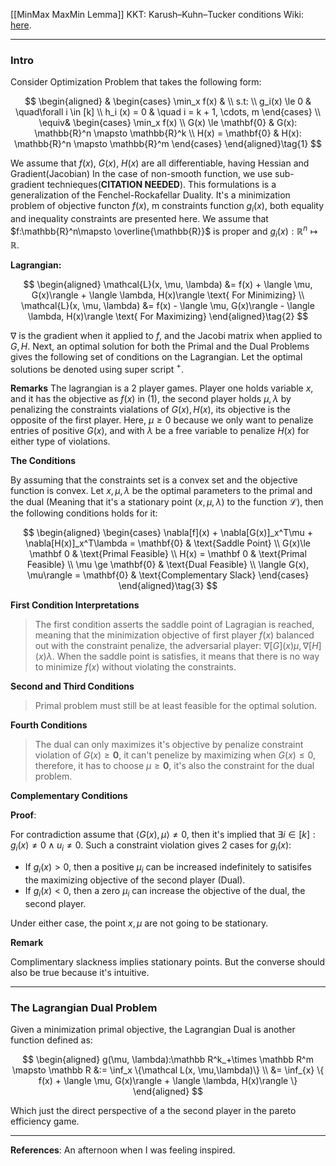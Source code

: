[[MinMax MaxMin Lemma]]
KKT: Karush–Kuhn–Tucker conditions
Wiki: [here](https://en.wikipedia.org/wiki/Karush%E2%80%93Kuhn%E2%80%93Tucker_conditions). 

---
### **Intro**

Consider Optimization Problem that takes the following form:

$$ 
\begin{aligned}
    &
    \begin{cases}
    \min_x f(x) &
    \\
    s.t: 
    \\
    g_i(x) \le 0 & \quad\forall i \in [k]
    \\
    h_i (x) = 0 & \quad i = k + 1, \cdots,  m
    \end{cases}
    \\
    \equiv& 
    \begin{cases}
        \min_x f(x)
        \\
        G(x) \le \mathbf{0} & G(x): \mathbb{R}^n \mapsto \mathbb{R}^k
        \\
        H(x) = \mathbf{0} & H(x): \mathbb{R}^n \mapsto \mathbb{R}^m
    \end{cases}
\end{aligned}\tag{1}
$$

We assume that $f(x)$, $G(x)$, $H(x)$ are all differentiable, having Hessian and Gradient(Jacobian) In the case of non-smooth function, we use sub-gradient technieques(**CITATION NEEDED**). This formulations is a generalization of the Fenchel-Rockafellar Duality. It's a minimization problem of objective functon $f(x)$, m constraints function $g_i(x)$, both equality and inequality constraints are presented here. We assume that $f:\mathbb{R}^n\mapsto \overline{\mathbb{R}}$ is proper and $g_i(x) : \mathbb{R}^n\mapsto\mathbb{R}$. 

**Lagrangian:** 

$$
\begin{aligned}
    \mathcal{L}(x, \mu, \lambda)
    &= 
    f(x) 
    +
    \langle \mu, G(x)\rangle
    + 
    \langle \lambda, H(x)\rangle
    \text{ For Minimizing} 
    \\
    \mathcal{L}(x, \mu, \lambda)
    &= 
    f(x) 
    -
    \langle \mu, G(x)\rangle
    -
    \langle \lambda, H(x)\rangle
    \text{ For Maximizing} 
\end{aligned}\tag{2}
$$

$\nabla$ is the gradient when it applied to $f$, and the Jacobi matrix when applied to $G, H$. Next, an optimal solution for both the Primal and the Dual Problems gives the following set of conditions on the Lagrangian. Let the optimal solutions be denoted using super script $^+$.  

**Remarks**
The lagrangian is a 2 player games. Player one holds variable $x$, and it has the objective as $f(x)$ in (1), the second player holds $\mu, \lambda$ by penalizing the constraints vialations of $G(x), H(x)$, its objective is the opposite of the first player. Here, $\mu\ge 0$ because we only want to penalize entries of positive $G(x)$, and with $\lambda$ be a free variable to penalize $H(x)$ for either type of violations. 

**The Conditions**

By assuming that the constraints set is a convex set and the objective function is convex. Let $x, \mu, \lambda$ be the optimal parameters to the primal and the dual (Meaning that it's a stationary point $(x, \mu, \lambda)$ to the function $\mathcal L$), then the following conditions holds for it: 

$$
\begin{aligned}
    \begin{cases}
        \nabla[f](x) + \nabla[G(x)]_x^T\mu + \nabla[H(x)]_x^T\lambda = \mathbf{0} 
        & \text{Saddle Point}
        \\
        G(x)\le \mathbf 0   & \text{Primal Feasible}
        \\
        H(x) = \mathbf 0    & \text{Primal Feasible}
        \\
        \mu \ge \mathbf{0}  & \text{Dual Feasible}
        \\
        \langle G(x), \mu\rangle = \mathbf{0} & \text{Complementary Slack}
    \end{cases}
\end{aligned}\tag{3}
$$
 
**First Condition Interpretations**

> The first condition asserts the saddle point of Lagragian is reached, meaning that the minimization objective of first player $f(x)$ balanced out with the constraint penalize, the adversarial player: $\nabla[G](x)\mu, \nabla[H](x)\lambda$. When the saddle point is satisfies, it means that there is no way to minimize $f(x)$ without violating the constraints. 

**Second and Third Conditions**

> Primal problem must still be at least feasible for the optimal solution. 

**Fourth Conditions**

> The dual can only maximizes it's objective by penalize constraint violation of $G(x)\ge \mathbf 0$, it can't penelize by maximizing when $G(x) \le 0$, therefore, it has to choose $\mu \ge \mathbf 0$, it's also the constraint for the dual problem. 

**Complementary Conditions**

**Proof**: 

For contradiction assume that $\langle G(x), \mu\rangle\neq 0$, then it's implied that $\exists i \in [k]: g_i(x) \neq 0 \wedge u_i\neq 0$. Such a constraint violation gives 2 cases for $g_i(x)$: 
* If $g_i(x) > 0$, then a positive $\mu_i$ can be increased indefinitely to satisifes the maximizing objective of the second player (Dual). 
* If $g_i(x) < 0$, then a zero $\mu_i$ can increase the objective of the dual, the second player. 

Under either case, the point $x, \mu$ are not going to be stationary. 

**Remark**

Complimentary slackness implies stationary points. But the converse should also be true because it's intuitive. 


---
### **The Lagrangian Dual Problem**

Given a minimization primal objective, the Lagrangian Dual is another function defined as: 

$$
\begin{aligned}
    g(\mu, \lambda):\mathbb R^k_+\times \mathbb R^m \mapsto \mathbb R
    &:= \inf_x \{\mathcal L(x, \mu,\lambda)\}
    \\
    &= 
    \inf_{x}
    \{
    f(x) 
    +
    \langle \mu, G(x)\rangle
    + 
    \langle \lambda, H(x)\rangle
    \}
\end{aligned}
$$

Which just the direct perspective of a the second player in the pareto efficiency game. 

---
**References**: 
An afternoon when I was feeling inspired. 

